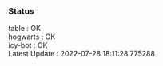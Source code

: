 ### Status


table : OK  
hogwarts : OK  
icy-bot : OK  
Latest Update : 2022-07-28 18:11:28.775288
